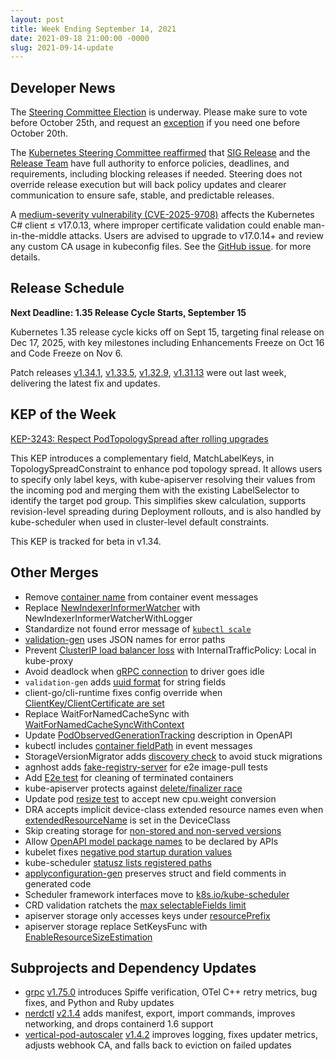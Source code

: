 ```yaml
---
layout: post
title: Week Ending September 14, 2021
date: 2021-09-18 21:00:00 -0000
slug: 2021-09-14-update
---
```


## Developer News

The [Steering Committee Election](https://elections.k8s.io/app/elections/steering---2025) is underway.  Please make sure to vote before October 25th, and request an [exception](https://github.com/kubernetes/community/tree/master/elections/steering/2025#voter-exception) if you need one before October 20th.

The [Kubernetes Steering Committee reaffirmed](https://groups.google.com/a/kubernetes.io/g/dev/c/cszZqxoUyWY) that [SIG Release](https://github.com/kubernetes/community/blob/master/sig-release/charter.md) and the [Release Team](https://github.com/kubernetes/sig-release/blob/master/release-team/README.md) have full authority to enforce policies, deadlines, and requirements, including blocking releases if needed. Steering does not override release execution but will back policy updates and clearer communication to ensure safe, stable, and predictable releases.

A [medium-severity vulnerability (CVE-2025-9708)](https://github.com/kubernetes/kubernetes/issues/134063) affects the Kubernetes C# client ≤ v17.0.13, where improper certificate validation could enable man-in-the-middle attacks. Users are advised to upgrade to v17.0.14+ and review any custom CA usage in kubeconfig files. See the [GitHub issue](https://github.com/kubernetes/kubernetes/issues/134063). for more details.

## Release Schedule

**Next Deadline: 1.35 Release Cycle Starts, September 15**

Kubernetes 1.35 release cycle kicks off on Sept 15, targeting final release on Dec 17, 2025, with key milestones including Enhancements Freeze on Oct 16 and Code Freeze on Nov 6.

Patch releases [v1.34.1](https://github.com/kubernetes/kubernetes/blob/master/CHANGELOG/CHANGELOG-1.34.md), [v1.33.5](https://github.com/kubernetes/kubernetes/blob/master/CHANGELOG/CHANGELOG-1.33.md), [v1.32.9](https://github.com/kubernetes/kubernetes/blob/master/CHANGELOG/CHANGELOG-1.32.md), [v1.31.13](https://github.com/kubernetes/kubernetes/blob/master/CHANGELOG/CHANGELOG-1.31.md) were out last week, delivering the latest fix and updates.

## KEP of the Week

[KEP-3243: Respect PodTopologySpread after rolling upgrades](https://github.com/kubernetes/enhancements/blob/master/keps/sig-scheduling/3243-respect-pod-topology-spread-after-rolling-upgrades/README.md#kep-3243-respect-podtopologyspread-after-rolling-upgrades)

This KEP introduces a complementary field, MatchLabelKeys, in TopologySpreadConstraint to enhance pod topology spread. It allows users to specify only label keys, with kube-apiserver resolving their values from the incoming pod and merging them with the existing LabelSelector to identify the target pod group. This simplifies skew calculation, supports revision-level spreading during Deployment rollouts, and is also handled by kube-scheduler when used in cluster-level default constraints.

This KEP is tracked for beta in v1.34.

## Other Merges

* Remove [container name](https://github.com/kubernetes/kubernetes/pull/134043) from container event messages
* Replace [NewIndexerInformerWatcher](https://github.com/kubernetes/kubernetes/pull/134018) with NewIndexerInformerWatcherWithLogger
* Standardize not found error message of [`kubectl scale`](https://github.com/kubernetes/kubernetes/pull/134017)
* [validation-gen](https://github.com/kubernetes/kubernetes/pull/133973) uses JSON names for error paths
* Prevent [ClusterIP load balancer loss](https://github.com/kubernetes/kubernetes/pull/133953) with InternalTrafficPolicy: Local in kube-proxy
* Avoid deadlock when [gRPC connection](https://github.com/kubernetes/kubernetes/pull/133926) to driver goes idle
* `validation-gen` adds [uuid format](https://github.com/kubernetes/kubernetes/pull/133948) for string fields
* client-go/cli-runtime fixes config override when [ClientKey/ClientCertificate are set](https://github.com/kubernetes/kubernetes/pull/133917)
* Replace WaitForNamedCacheSync with [WaitForNamedCacheSyncWithContext](https://github.com/kubernetes/kubernetes/pull/133904)
* Update [PodObservedGenerationTracking](https://github.com/kubernetes/kubernetes/pull/133883) description in OpenAPI
* kubectl includes [container fieldPath](https://github.com/kubernetes/kubernetes/pull/133627) in event messages
* StorageVersionMigrator adds [discovery check](https://github.com/kubernetes/kubernetes/pull/133612) to avoid stuck migrations
* agnhost adds [fake-registry-server](https://github.com/kubernetes/kubernetes/pull/133272) for e2e image-pull tests
* Add [E2e test](https://github.com/kubernetes/kubernetes/pull/129240/files) for cleaning of terminated containers
* kube-apiserver protects against [delete/finalizer race](https://github.com/kubernetes/kubernetes/pull/129768)
* Update pod [resize test](https://github.com/kubernetes/kubernetes/pull/132791) to accept new cpu.weight conversion
* DRA accepts implicit device-class extended resource names even when [extendedResourceName](https://github.com/kubernetes/kubernetes/pull/133363) is set in the DeviceClass
* Skip creating storage for [non-stored and non-served versions](https://github.com/kubernetes/kubernetes/pull/130704)
* Allow [OpenAPI model package names](https://github.com/kubernetes/kubernetes/pull/131755) to be declared by APIs
* kubelet fixes [negative pod startup duration values](https://github.com/kubernetes/kubernetes/pull/131324)
* kube-scheduler [statusz lists registered paths](https://github.com/kubernetes/kubernetes/pull/132606)
* [applyconfiguration-gen](https://github.com/kubernetes/kubernetes/pull/132663) preserves struct and field comments in generated code
* Scheduler framework interfaces move to [k8s.io/kube-scheduler](https://github.com/kubernetes/kubernetes/pull/133172)
* CRD validation ratchets the [max selectableFields limit](https://github.com/kubernetes/kubernetes/pull/133187)
* apiserver storage only accesses keys under [resourcePrefix](https://github.com/kubernetes/kubernetes/pull/133871)
* apiserver storage replace SetKeysFunc with [EnableResourceSizeEstimation](https://github.com/kubernetes/kubernetes/pull/133886)

## Subprojects and Dependency Updates

* [grpc](https://github.com/grpc/grpc) [v1.75.0](https://github.com/grpc/grpc/releases/tag/v1.75.0) introduces Spiffe verification, OTel C++ retry metrics, bug fixes, and Python and Ruby updates
* [nerdctl](https://github.com/containerd/nerdctl) [v2.1.4](https://github.com/containerd/nerdctl/releases/tag/v2.1.4) adds manifest, export, import commands, improves networking, and drops containerd 1.6 support
* [vertical-pod-autoscaler](https://github.com/kubernetes/autoscaler/tree/master/vertical-pod-autoscaler) [v1.4.2](https://github.com/kubernetes/autoscaler/releases/tag/vertical-pod-autoscaler-1.4.2) improves logging, fixes updater metrics, adjusts webhook CA, and falls back to eviction on failed updates
